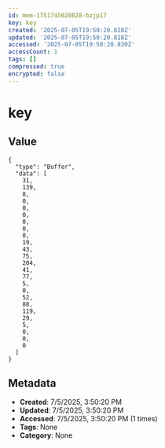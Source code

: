 ```yaml
---
id: mem-1751745020828-bzjp17
key: key
created: '2025-07-05T19:50:20.828Z'
updated: '2025-07-05T19:50:20.828Z'
accessed: '2025-07-05T19:50:20.830Z'
accessCount: 1
tags: []
compressed: true
encrypted: false
---
```


# key

## Value

```
{
  "type": "Buffer",
  "data": [
    31,
    139,
    8,
    0,
    0,
    0,
    0,
    0,
    0,
    19,
    43,
    75,
    204,
    41,
    77,
    5,
    0,
    52,
    88,
    119,
    29,
    5,
    0,
    0,
    0
  ]
}
```

## Metadata

- **Created**: 7/5/2025, 3:50:20 PM
- **Updated**: 7/5/2025, 3:50:20 PM
- **Accessed**: 7/5/2025, 3:50:20 PM (1 times)
- **Tags**: None
- **Category**: None
